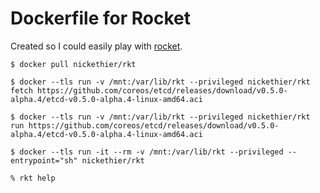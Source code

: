 # Dockerfile for Rocket

Created so I could easily play with [rocket](https://github.com/coreos/rocket).

```
$ docker pull nickethier/rkt

$ docker --tls run -v /mnt:/var/lib/rkt --privileged nickethier/rkt fetch https://github.com/coreos/etcd/releases/download/v0.5.0-alpha.4/etcd-v0.5.0-alpha.4-linux-amd64.aci

$ docker --tls run -v /mnt:/var/lib/rkt --privileged nickethier/rkt run https://github.com/coreos/etcd/releases/download/v0.5.0-alpha.4/etcd-v0.5.0-alpha.4-linux-amd64.aci

$ docker --tls run -it --rm -v /mnt:/var/lib/rkt --privileged --entrypoint="sh" nickethier/rkt

% rkt help

```


